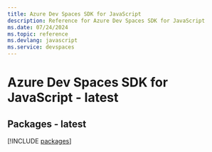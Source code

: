 ```yaml
---
title: Azure Dev Spaces SDK for JavaScript
description: Reference for Azure Dev Spaces SDK for JavaScript
ms.date: 07/24/2024
ms.topic: reference
ms.devlang: javascript
ms.service: devspaces
---
```

# Azure Dev Spaces SDK for JavaScript - latest
## Packages - latest
[!INCLUDE [packages](dev-spaces-index.md)]